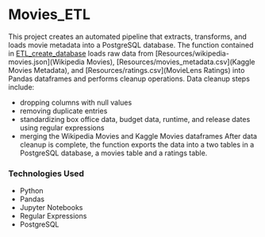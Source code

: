 # Movies_ETL
This project creates an automated pipeline that extracts, transforms, and loads movie metadata into a PostgreSQL database. The function contained in [ETL_create_database](ETL_create_database) loads raw data from [Resources/wikipedia-movies.json](Wikipedia Movies), [Resources/movies_metadata.csv](Kaggle Movies Metadata), and [Resources/ratings.csv](MovieLens Ratings) into Pandas dataframes and performs cleanup operations. Data cleanup steps include:
- dropping columns with null values
- removing duplicate entries
- standardizing box office data, budget data, runtime, and release dates using regular expressions
- merging the Wikipedia Movies and Kaggle Movies dataframes
After data cleanup is complete, the function exports the data into a two tables in a PostgreSQL database, a movies table and a ratings table.

### Technologies Used
- Python
- Pandas
- Jupyter Notebooks
- Regular Expressions
- PostgreSQL
